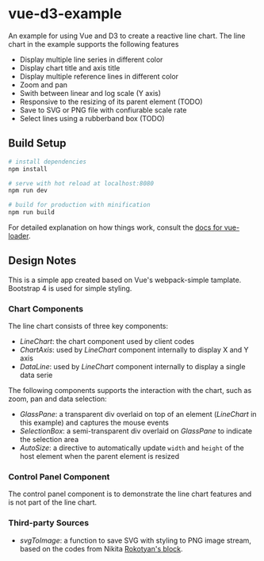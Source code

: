 # vue-d3-example

An example for using Vue and D3 to create a reactive line chart. The line chart in the example supports the following features

- Display multiple line series in different color
- Display chart title and axis title
- Display multiple reference lines in different color
- Zoom and pan
- Swith between linear and log scale (Y axis)
- Responsive to the resizing of its parent element (TODO)
- Save to SVG or PNG file with confiurable scale rate
- Select lines using a rubberband box (TODO)

## Build Setup

``` bash
# install dependencies
npm install

# serve with hot reload at localhost:8080
npm run dev

# build for production with minification
npm run build
```

For detailed explanation on how things work, consult the [docs for vue-loader](http://vuejs.github.io/vue-loader).

## Design Notes

This is a simple app created based on Vue's webpack-simple tamplate. Bootstrap 4 is used for simple styling.

### Chart Components

The line chart consists of three key components:

- *LineChart*: the chart component used by client codes
- *ChartAxis*: used by *LineChart* component internally to display X and Y axis
- *DataLine*: used by *LineChart* component internally to display a single data serie

The following components supports the interaction with the chart, such as zoom, pan and data selection:

- *GlassPane*: a transparent div overlaid on top of an element (*LineChart* in this example) and captures the mouse events
- *SelectionBox*: a semi-transparent div overlaid on *GlassPane* to indicate the selection area
- *AutoSize*: a directive to automatically update `width` and `height` of the host element when the parent element is resized

### Control Panel Component

The control panel component is to demonstrate the line chart features and is not part of the line chart.  

### Third-party Sources

- *svgToImage*: a function to save SVG with styling to PNG image stream, based on the codes from Nikita [Rokotyan's block](http://bl.ocks.org/Rokotyan/0556f8facbaf344507cdc45dc3622177).
